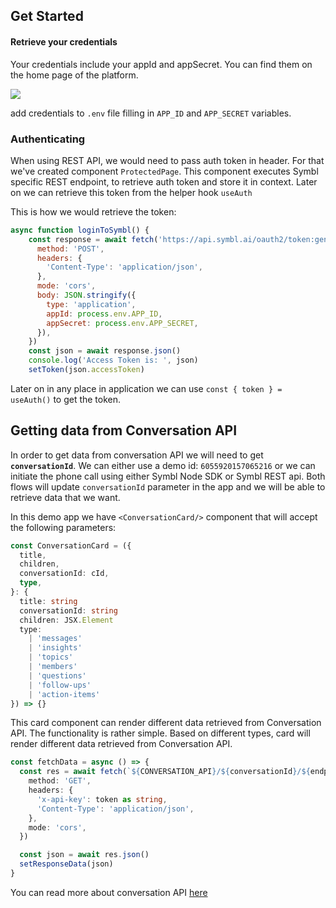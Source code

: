 ## Get Started

#### Retrieve your credentials

Your credentials include your appId and appSecret. You can find them on the home page of the platform.

![](https://docs.symbl.ai/images/credentials-faf6f434.png)

add credentials to `.env` file filling in `APP_ID` and `APP_SECRET` variables.

### Authenticating

When using REST API, we would need to pass auth token in header. For that we've created component `ProtectedPage`. This component executes Symbl specific REST endpoint, to retrieve auth token and store it in context. Later on we can retrieve this token from the helper hook `useAuth`

This is how we would retrieve the token:

```javascript
async function loginToSymbl() {
    const response = await fetch('https://api.symbl.ai/oauth2/token:generate', {
      method: 'POST',
      headers: {
        'Content-Type': 'application/json',
      },
      mode: 'cors',
      body: JSON.stringify({
        type: 'application',
        appId: process.env.APP_ID,
        appSecret: process.env.APP_SECRET,
      }),
    })
    const json = await response.json()
    console.log('Access Token is: ', json)
    setToken(json.accessToken)
```

Later on in any place in application we can use `const { token } = useAuth()` to get the token.

## Getting data from Conversation API

In order to get data from conversation API we will need to get **`conversationId`**. We can either use a demo id: `6055920157065216` or we can initiate the phone call using either Symbl Node SDK or Symbl REST api. Both flows will update `conversationId` parameter in the app and we will be able to retrieve data that we want.

In this demo app we have `<ConversationCard/>` component that will accept the following parameters:

```typescript
const ConversationCard = ({
  title,
  children,
  conversationId: cId,
  type,
}: {
  title: string
  conversationId: string
  children: JSX.Element
  type:
    | 'messages'
    | 'insights'
    | 'topics'
    | 'members'
    | 'questions'
    | 'follow-ups'
    | 'action-items'
}) => {}
```

This card component can render different data retrieved from Conversation API. The functionality is rather simple. Based on different types, card will render different data retrieved from Conversation API.

```typescript
const fetchData = async () => {
  const res = await fetch(`${CONVERSATION_API}/${conversationId}/${endpoint}`, {
    method: 'GET',
    headers: {
      'x-api-key': token as string,
      'Content-Type': 'application/json',
    },
    mode: 'cors',
  })

  const json = await res.json()
  setResponseData(json)
}
```

You can read more about conversation API [here](https://docs.symbl.ai/#conversation-api)

